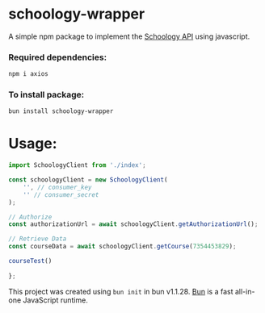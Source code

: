 # schoology-wrapper

A simple npm package to implement the [Schoology API](https://developers.schoology.com/api/) using javascript.

### Required dependencies:
```bash
npm i axios
```

### To install package:

```bash
bun install schoology-wrapper
```

# Usage:
```javascript
import SchoologyClient from './index';

const schoologyClient = new SchoologyClient(
    '', // consumer_key
    '' // consumer_secret
);

// Authorize
const authorizationUrl = await schoologyClient.getAuthorizationUrl();

// Retrieve Data
const courseData = await schoologyClient.getCourse(7354453829);

courseTest()
 
};
```

This project was created using `bun init` in bun v1.1.28. [Bun](https://bun.sh) is a fast all-in-one JavaScript runtime.
